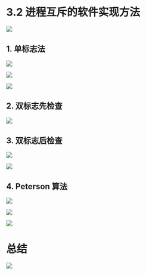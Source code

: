 # 3.2 进程互斥的软件实现方法

![](https://cdn.jsdelivr.net/gh/hbq2004/image01/20241227205246.png)

## 1. 单标志法

![](https://cdn.jsdelivr.net/gh/hbq2004/image01/20241227205422.png)

![](https://cdn.jsdelivr.net/gh/hbq2004/image01/20241227205825.png)

![](https://cdn.jsdelivr.net/gh/hbq2004/image01/20241227210016.png)

## 2. 双标志先检查

![](https://cdn.jsdelivr.net/gh/hbq2004/image01/20241227210402.png)

## 3. 双标志后检查

![](https://cdn.jsdelivr.net/gh/hbq2004/image01/20241227210809.png)

![](https://cdn.jsdelivr.net/gh/hbq2004/image01/20241227210854.png)



## 4. Peterson 算法

![](https://cdn.jsdelivr.net/gh/hbq2004/image01/20241227211520.png)

![](https://cdn.jsdelivr.net/gh/hbq2004/image01/20241227211706.png)


![](https://cdn.jsdelivr.net/gh/hbq2004/image01/20241227212040.png)


# 总结

![](https://cdn.jsdelivr.net/gh/hbq2004/image01/20241227212103.png)

